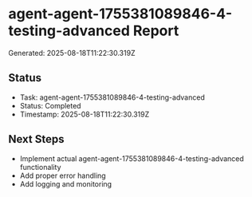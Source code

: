 # agent-agent-1755381089846-4-testing-advanced Report

Generated: 2025-08-18T11:22:30.319Z

## Status
- Task: agent-agent-1755381089846-4-testing-advanced
- Status: Completed
- Timestamp: 2025-08-18T11:22:30.319Z

## Next Steps
- Implement actual agent-agent-1755381089846-4-testing-advanced functionality
- Add proper error handling
- Add logging and monitoring
